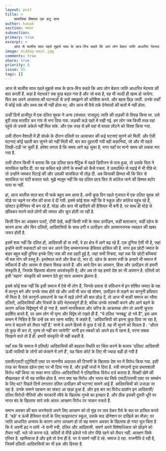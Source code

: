 ```yaml
---
layout: post
title: >
    सामाजिक विषमता एक कटु सत्य
author: kanak
section: समाज
subsection:
primary: true
excerpt: >
    आज से चालीस साल पहले मुझसे साथ के छात्र-मित्र कहते कि आप लोग बेकार जाति आधारित भेदभाव की बात करती हैं. कहां है भेदभाव? सब कुछ बदल गया है और जो बचा है, वह भी जल्दी ही खत्म हो जायेगा. फिर हम अपने आसपास की घटनाओं से उन्हें समझाने की कोशिश करते. और बहस छिड़ जाती. उनके तर्कों में कोई तर्क और तथ्य तब भी नहीं होता था; और आज भी वैसे तर्क देनेवालों की बातों में नहीं होता.
image: midday-meal.jpg
comments: true
share: true
priority: 6
issue: 55
tags: []
---
```


आज से चालीस साल पहले मुझसे साथ के छात्र-मित्र कहते कि आप लोग बेकार जाति आधारित भेदभाव की बात करती हैं. कहां है भेदभाव? सब कुछ बदल गया है और जो बचा है, वह भी जल्दी ही खत्म हो जायेगा. फिर हम अपने आसपास की घटनाओं से उन्हें समझाने की कोशिश करते. और बहस छिड़ जाती. उनके तर्कों में कोई तर्क और तथ्य तब भी नहीं होता था; और आज भी वैसे तर्क देनेवालों की बातों में नहीं होता.

उन्हीं दिनों हाजीपुर में एक दलित युवक ने अन्य (संभवत: राजपूत) जाति की लड़की से विवाह किया था. उसे बुरी तरह मारपीट कर गांव से भगा दिया गया. लड़की कड़े पहरे में रखी गई. हम लोग जब किसी तरह वहां पहुंचे तो उससे अकेले नहीं मिल सके. और एक तरह से हमें वहां से वापस लौटने को विवश किया गया.

उसी दौरान वैशाली में ही संपर्क के दौरान दलितों पर अत्याचार की कई घटनाएं सुनने को मिलीं. और ऐसी घटनाएं कोई पहली बार सुनने को नहीं मिली थीं. बार बार दुहरायी गयी वही कहानियां, जो और भी पहले लिखी-टढ़ी  जा चुकी हैं. हमेशा लगता है कि समय आगे बढ़ चुका है, मगर यहाँ पर मानो समय को लकवा मार गया है.

उसी दौरान किसी ने बताया कि एक दलित छात्र मैट्रिक में पहले डिवीजन से पास हुआ, तो उसके पिता ने सायकिल खरीद दी. पर यह कथित बड़े लोगों के बच्चों को कैसे पचता. वे उसदलित से पढाई में भी पीछे थे. तो उन्होंने  जमकर पिटाई की और उसकी सायकिल भी तोड़ दी. अब किसकी हिम्मत थी कि फिर से सायकिल पर घंटी बजाता चले. मुझे मालूम नहीं कि वह दलित छात्र फिर से कॉलेज जाने की हिम्मत बटोर पाया या नहीं.

हां, आज चालीस साल बाद भी फर्क बहुत कम आया  है. अभी कुछ दिन पहले गुजरात में एक दलित युवक को घोड़े पर चढ़ने पर मौत की सजा दे दी गयी. इसमे कोई शक नहीं कि वे स्कूल और कॉलेज पहुंच रहे हैं, डॉक्टर इंजीनियर भी बन रहे हैं. घोड़ा और कार भी खरीदने की हैसियत भी बनी है. पर साथ ही घोड़े से खींचकर मारने वाले लोगों की जमात और क्रूर होती जा रही है.

किसी दिन का अखबार पलटें, टीवी देखें, कहीं किसी स्त्री के साथ उत्पीड़न, कहीं बलात्कार, कहीं दहेज के कारण हत्या और फिर दलितों, आदिवासियों के साथ ठगी व उत्पीड़न और अपमानजनक व्यवहार की खबर जरूर होती है.

इसमें शक नहीं कि दलित हों, आदिवासी हों या स्त्री, वे हर क्षेत्र में आगे बढ़ रहे हैं. एक दुनिया ऐसी भी है, जहां इन्होंने सारी रुकावटों को पार कर अपने लिए सम्मानजनक हैसियत हासिल की है. मगर इस छोटी जमात के बाहर बहुत बड़ी दुनिया इनके लिए जस की तस ठहरी हुई है, जहां सभी स्त्रियां, यहां तक कि छोटी बच्चियां भी बस भोग की वस्तु हैं- इस्तेमाल करो और फेंक दो, मार दो. दहेज के कारण स्त्री के हत्यारे भी समाज में स्वीकार्य हैं और आराम से दोबारा विवाह करते हैं. और आये दिन का अपमान, हिंसा और उत्पीड़न तो हमारी संस्कृति है, जिसके खिलाफ बोलना अपसंस्कृति है; और अब तो यह हमारे देश का भी अपमान है. दलितों को इसी 'महान' संस्कृति को सम्मान देते हुए सारा अपमान झेलना है.

इसमे कोई शक नहीं कि इसी समाज में ऐसे भी लोग हैं, जिनके प्रयास से संविधान में इन शोषित जमात के पक्ष में कानून बने और उनके साथ होते रहे और अभी भी चल रहे शोषण, उत्पीड़न से लड़ने का कानूनी हथियार भी मिला है. ऐसे कानूनों-प्रावधानों के पक्ष में खड़े लोगों की बात छोड़ दें, तो आज भी बाकी समाज का रवैया दलितों, आदिवासियों और स्त्रियों के प्रति भेदभावपूर्ण ही है; बल्कि उनके तरक्की करने और आगे बढ़ने के कारण अधिक विद्वेषपूर्ण भी हो गया है. सवर्ण मानसिकता और चरित्र के आक्रामक लोग तो अपनी क्रूरता प्रदर्शित करते हैं, पर आम लोग भी घृणा और विद्वेष तो रखते ही हैं. "ये दलित 'मनबढ़ू' हो गये हैं", इस आम कथन में निहित है कि उन्हें दब कर रहना चाहिए. ये कहते हैं, 'आदिवासियों को इतना कुछ दिया जा रहा है, मगर वे बदलने को तैयार नहीं हैं.' मानो वे अपने हिस्से से कुछ दे रहे हैं. यह भी सुनने को मिलता है : 'औरत तो कुछ भी कर ले, पुरुष तो नहीं बन जायेगी!' यानी इन तबकों को अपने हद में रहना है, वरना सबक सिखाने वाले तो हैं ही. हमारी संस्कृति भी यही कहती है.

यहाँ तक कि समाज में दलितों/ आदिवासियों की बदहाल स्थिति पर चिंता करने के बजाय 'दलित/ आदिवासी ऊंची जातियों के लोगों को फंसाने में लगे हैं',  यह चिंता कोर्ट के लिए भी ज्यादा बड़ी हो गयी है

एससी/एसटी एट्रोसिटी एक्ट पर माननीय अदालत की टिप्पणी के खिलाफ देश भर में विरोध किया गया. इसी तरह का फैसला दहेज एक्ट पर भी दिया गया है. और इन्हीं जजों ने दिया है. स्त्री संगठनों द्वारा प्रभावशाली विरोध नहीं किया जा सका मगर दलित-आदिवासियों ने एतिहासिक विरोध दर्ज कराया है. विपक्षी खेमे की बौखलाहट से भी यह साबित होता है. मगर क्या यह विरोध और भारत बंद सिर्फ एसटी/एससी एक्ट पर समर्थन के लिए था? पिछले दिनों लगातार दलित उत्पीड़न की घटनाएं सामने आई हैं. आदिवासियों को उजाड़ा जा रहा है. उनके सामने पहचान का संकट आ खड़ा हुआ है.  और इस बार का विरोध प्रदर्शन इन आदिवासी/दलित विरोधी नीतियों और सरकारी रवैये के खिलाफ गुस्से का इजहार है. और ठीक इसकी दूसरी धूरि पर भारत बंद के खिलाफ सारे तर्क अंततः आरक्षण विरोध पर जाकर रुकते हैं.

समान अवसर की बात करनेवाले अपने लिए आरक्षण को तो मूंछ पर ताव देकर पैसे के बल पर हासिल करते हैं. 'बड़े' व ऊंची हैसियत वालों के लिए फाइवस्टार स्कूल, उसके बाद डोनेशन पर दाखिले का मौका; पर जाति आधारित अन्याय के कारण अगर आरक्षण हो तो यह समान अवसर के खिलाफ हो गया! मूल चिंता है कि वे अपनी हद न लांघें -वे यानी स्त्री, दलित और आदिवासी. सवर्ण अपने विशेषाधिकार को छोड़ने को तैयार नहीं. भले जो करना पड़े. सदियों से पीछें ढकेले गये लोग पीछे रहने को तैयार नहीं. आरक्षण सिर्फ एरियर है. खामियाजा है और इसे तो देना  ही है. पर ये सवर्ण नहीं दे रहे. समाज दे रहा. राजनीति दे रही है, जिसमें दलितों-आदिवासियों का भी हक और हिस्सा है.